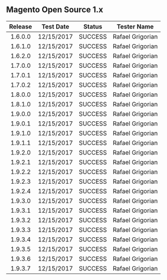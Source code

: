 ## Magento Open Source 1.x

| Release |  Test Date |  Status |    Tester Name   |
|:-------:|:----------:|:-------:|:----------------:|
| 1.6.0.0 | 12/15/2017 | SUCCESS | Rafael Grigorian |
| 1.6.1.0 | 12/15/2017 | SUCCESS | Rafael Grigorian |
| 1.6.2.0 | 12/15/2017 | SUCCESS | Rafael Grigorian |
| 1.7.0.0 | 12/15/2017 | SUCCESS | Rafael Grigorian |
| 1.7.0.1 | 12/15/2017 | SUCCESS | Rafael Grigorian |
| 1.7.0.2 | 12/15/2017 | SUCCESS | Rafael Grigorian |
| 1.8.0.0 | 12/15/2017 | SUCCESS | Rafael Grigorian |
| 1.8.1.0 | 12/15/2017 | SUCCESS | Rafael Grigorian |
| 1.9.0.0 | 12/15/2017 | SUCCESS | Rafael Grigorian |
| 1.9.0.1 | 12/15/2017 | SUCCESS | Rafael Grigorian |
| 1.9.1.0 | 12/15/2017 | SUCCESS | Rafael Grigorian |
| 1.9.1.1 | 12/15/2017 | SUCCESS | Rafael Grigorian |
| 1.9.2.0 | 12/15/2017 | SUCCESS | Rafael Grigorian |
| 1.9.2.1 | 12/15/2017 | SUCCESS | Rafael Grigorian |
| 1.9.2.2 | 12/15/2017 | SUCCESS | Rafael Grigorian |
| 1.9.2.3 | 12/15/2017 | SUCCESS | Rafael Grigorian |
| 1.9.2.4 | 12/15/2017 | SUCCESS | Rafael Grigorian |
| 1.9.3.0 | 12/15/2017 | SUCCESS | Rafael Grigorian |
| 1.9.3.1 | 12/15/2017 | SUCCESS | Rafael Grigorian |
| 1.9.3.2 | 12/15/2017 | SUCCESS | Rafael Grigorian |
| 1.9.3.3 | 12/15/2017 | SUCCESS | Rafael Grigorian |
| 1.9.3.4 | 12/15/2017 | SUCCESS | Rafael Grigorian |
| 1.9.3.5 | 12/15/2017 | SUCCESS | Rafael Grigorian |
| 1.9.3.6 | 12/15/2017 | SUCCESS | Rafael Grigorian |
| 1.9.3.7 | 12/15/2017 | SUCCESS | Rafael Grigorian |